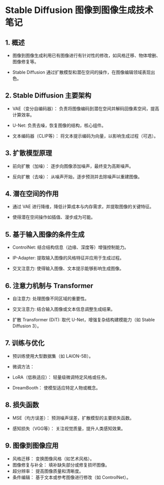 # Stable Diffusion 图像到图像生成技术笔记
## 1. 概述
- 图像到图像生成利用已有图像进行有针对性的修改，如风格迁移、物体增删、图像修复等。

- Stable Diffusion 通过扩散模型和潜在空间的操作，在图像编辑领域表现出色。

## 2. Stable Diffusion 主要架构
- VAE（变分自编码器）： 负责将图像编码到潜在空间并解码回像素空间，提高计算效率。

- U-Net: 负责去噪，恢复图像的结构，核心组件。

- 文本编码器（CLIP等）： 将文本提示编码为向量，以影响生成过程（可选）。

## 3. 扩散模型原理
- 前向扩散（加噪）： 逐步向图像添加噪声，最终变为高斯噪声。

- 反向扩散（去噪）： 从噪声开始，逐步预测并去除噪声以重建图像。

## 4. 潜在空间的作用
- 通过 VAE 进行降维，降低计算成本与内存需求，并提取图像的关键特征。

- 使得潜在空间操作如插值、漫步成为可能。

## 5. 基于输入图像的条件生成
- ControlNet: 结合结构信息（边缘、深度等）增强控制能力。

- IP-Adapter: 提取输入图像的风格特征并应用于生成过程。

- 交叉注意力: 使得输入图像、文本提示能够影响生成图像。

## 6. 注意力机制与 Transformer
- 自注意力: 处理图像不同区域的重要性。

- 交叉注意力: 结合输入图像或文本信息调整生成结果。

- 扩散 Transformer (DiT): 取代 U-Net，增强复杂结构建模能力（如 Stable Diffusion 3）。

## 7. 训练与优化
- 预训练使用大型数据集（如 LAION-5B）。

- 微调方法：

- LoRA（低秩适应）： 轻量级微调特定风格或任务。

- DreamBooth： 使模型适应特定人物或概念。

## 8. 损失函数
- MSE（均方误差）： 预测噪声误差，扩散模型的主要损失函数。

- 感知损失（VGG等）： 关注视觉质量，提升人类感知效果。

## 9. 图像到图像应用
- 风格迁移： 变换图像风格（如艺术风格）。
- 图像修复与补全： 填补缺失部分或修复损坏图像。
- 超分辨率： 提高图像质量和清晰度。
- 条件编辑： 基于文本或参考图像进行修改（如 ControlNet）。

